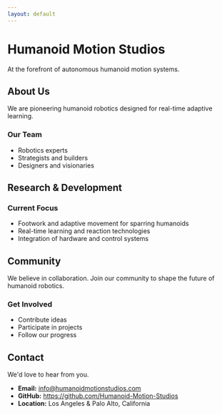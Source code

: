 ```yaml
---
layout: default
---
```


# Humanoid Motion Studios

At the forefront of autonomous humanoid motion systems. 

## About Us

We are pioneering humanoid robotics designed for real-time adaptive learning.

### Our Team
- Robotics experts
- Strategists and builders  
- Designers and visionaries

## Research & Development

### Current Focus
- Footwork and adaptive movement for sparring humanoids
- Real-time learning and reaction technologies
- Integration of hardware and control systems

## Community

We believe in collaboration. Join our community to shape the future of humanoid robotics.

### Get Involved
- Contribute ideas
- Participate in projects
- Follow our progress

## Contact

We'd love to hear from you.

- **Email:** info@humanoidmotionstudios.com
- **GitHub:** https://github.com/Humanoid-Motion-Studios
- **Location:** Los Angeles & Palo Alto, California

